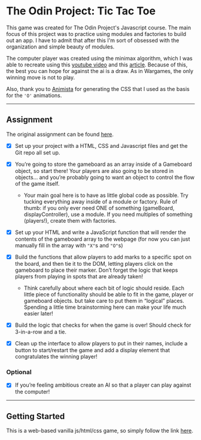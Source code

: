 # The Odin Project: Tic Tac Toe

This game was created for The Odin Project's Javascript course. The main focus of this project was to practice using modules and factories to build out an app. I have to admit that after this I'm sort of obsessed with the organization and simple beauty of modules.

The computer player was created using the minimax algorithm, which I was able to recreate using this [youtube video](https://www.youtube.com/watch?v=P2TcQ3h0ipQ) and this [article](https://www.freecodecamp.org/news/how-to-make-your-tic-tac-toe-game-unbeatable-by-using-the-minimax-algorithm-9d690bad4b37/). Because of this, the best you can hope for against the ai is a draw. As in Wargames, the only winning move is not to play.

Also, thank you to [Animista](https://animista.net/play/text/tracking-in) for generating the CSS that I used as the basis for the `'O'` animations.

---
## Assignment

The original assignment can be found [here](https://www.theodinproject.com/courses/javascript/lessons/tic-tac-toe-javascript).

- [x] Set up your project with a HTML, CSS and Javascript files and get the Git repo all set up.

- [x] You’re going to store the gameboard as an array inside of a Gameboard object, so start there! Your players are also going to be stored in objects… and you’re probably going to want an object to control the flow of the game itself.
  - Your main goal here is to have as little global code as possible. Try tucking everything away inside of a module or factory. Rule of thumb: if you only ever need ONE of something (gameBoard, displayController), use a module. If you need multiples of something (players!), create them with factories.
- [x] Set up your HTML and write a JavaScript function that will render the contents of the gameboard array to the webpage (for now you can just manually fill in the array with `"X"`s and `"O"`s)
- [x] Build the functions that allow players to add marks to a specific spot on the board, and then tie it to the DOM, letting players click on the gameboard to place their marker. Don’t forget the logic that keeps players from playing in spots that are already taken!
  - Think carefully about where each bit of logic should reside. Each little piece of functionality should be able to fit in the game, player or gameboard objects. but take care to put them in “logical” places. Spending a little time brainstorming here can make your life much easier later!
- [x] Build the logic that checks for when the game is over! Should check for 3-in-a-row and a tie.
- [x] Clean up the interface to allow players to put in their names, include a button to start/restart the game and add a display element that congratulates the winning player!

### Optional
- [x]  If you’re feeling ambitious create an AI so that a player can play against the computer!

--- 
## Getting Started

This is a web-based vanilla js/html/css game, so simply follow the link [here](https://racheallarimer.github.io/tic-tac-toe/).